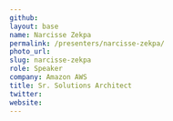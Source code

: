 ```yaml
---
github:
layout: base
name: Narcisse Zekpa
permalink: /presenters/narcisse-zekpa/
photo_url:
slug: narcisse-zekpa
role: Speaker
company: Amazon AWS
title: Sr. Solutions Architect
twitter:
website:
---
```


